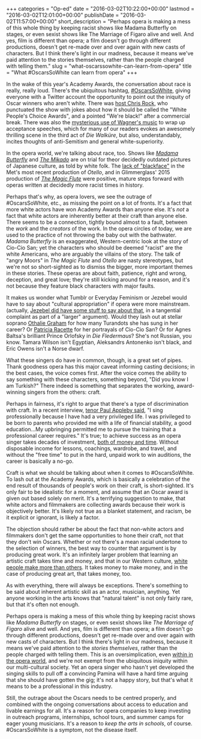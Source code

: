 +++
categories = "Op-ed"
date = "2016-03-02T10:22:00+00:00"
lastmod = "2016-03-02T12:01:00+00:00"
publishDate = "2016-03-02T11:57:00+00:00"
short_description = "Perhaps opera is making a mess of this whole thing by keeping racist shows like Madama Butterfly on stages, or even sexist shows like The Marriage of Figaro alive and well. And yes, film is different than opera; a film doesn't go through different productions, doesn't get re-made over and over again with new casts of characters. But I think there's light in our madness, because it means we've paid attention to the stories themselves, rather than the people charged with telling them."
slug = "what-oscarssowhite-can-learn-from-opera"
title = "What #OscarsSoWhite can learn from opera"
+++

In the wake of this year's Academy Awards, the conversation about race is really, really loud. There's the ubiquitous hashtag, [#OscarsSoWhite](https://twitter.com/search?q=%23OscarsSoWhite&src=typd), giving everyone with a Twitter account the opportunity to point out the iniquity of Oscar winners who aren't white. There was [host Chris Rock](http://www.newyorker.com/culture/culture-desk/chris-rocks-oscars), who punctuated the show with jokes about how it should be called the "White People's Choice Awards", and a pointed "We're black!" after a commercial break. There was also the [mysterious use of Wagner's music](http://www.newyorker.com/culture/cultural-comment/a-closer-look-at-wagner-and-oscarssowhite) to wrap up acceptance speeches, which for many of our readers evokes an awesomely thrilling scene in the third act of *Die Walküre*, but also, understandably, incites thoughts of anti-Semitism and general white-superiority.

In the opera world, we're talking about race, too. Shows like [*Madama Butterfly*](http://www.telegraph.co.uk/news/uknews/1542633/Opera-expert-says-Puccinis-Butterfly-is-racist.html) and [*The Mikado*](http://www.telesurtv.net/english/news/Final-Curtain-for-Racist-Gilbert-and-Sullivan-Opera-20150918-0011.html) are on trial for theor decidedly outdated pictures of Japanese culture, as told by white folk. The [lack of "blackface"](https://www.good.is/articles/otello-blackface-glimmerglass-mohegan-magic-flute-opera) in the Met's most recent production of *Otello*, and in Glimmerglass' 2015 production of [*The Magic Flute*](http://www.nytimes.com/2015/08/06/arts/music/at-glimmerglass-festival-the-magic-flute-is-among-the-reimagined.html) were positive, mature steps forward with operas written at decidedly more racist times in history.

Perhaps that's why, as opera lovers, we see the outrage of #OscarsSoWhite, etc., as missing the point on a lot of fronts. It's a fact that more white actors have won Academy Awards than anyone else. It's *not* a fact that white actors are inherently better at their craft than anyone else. There seems to be a connection, tightly bound almost to a fault, between the *work* and the *creators* of the work. In the opera circles of today, we are used to the practice of not throwing the baby out with the bathwater. *Madama Butterfly* is an exaggerated, Western-centric look at the story of Cio-Cio San; yet the characters who should be deemed "racist" are the white Americans, who are arguably the villains of the story. The talk of "angry Moors" in *The Magic Flute* and *Otello* are nasty stereotypes, but we're not so short-sighted as to dismiss the bigger, more important themes in these stories. These operas are about faith, patience, right and wrong, deception, and great love; they're still kicking around for a reason, and it's not because they feature black characters with major faults.

It makes us wonder what Tumblr or Everyday Feminism or Jezebel would have to say about "cultural appropriation" if opera were more mainstream. (actually, [Jezebel did have some stuff to say about that](/a-tale-of-big-hair-at-the-met/), in a tangential complaint as part of a "larger" argument). Would they lash out at stellar soprano [Othalie Graham](/talking-with-singers-othalie-graham/) for how many Turandots she has sung in her career? Or [Patricia Racette](/in-review-madama-butterfly/) for her portrayals of Cio-Cio San? Or for Agnes Baltsa's brilliant Prince Orlofsky in *Die Fledermaus*? She's not Russian, you know. Tamara Wilson isn't Egyptian, Aleksandrs Antonenko isn't black, and Eric Owens isn't a Norse dwarf. 

What these singers do have in common, though, is a great set of pipes. Thank goodness opera has this major caveat informing casting decisions; in the best cases, the voice comes first. After the voice comes the ability to say something with these characters, something beyond, "Did you know I am Turkish?" There indeed is something that separates the working, award-winning singers from the others: craft. 

Perhaps in fairness, it's right to argue that there's a type of discrimination with craft. In a recent interview, [tenor Paul Appleby said](/paul-appleby-telling-stories-at-wigmore-hall/), "I sing professionally because I have had a very privileged life. I was privileged to be born to parents who provided me with a life of financial stability, a good education...My upbringing permitted me to pursue the training that a professional career requires." It's true; to achieve success as an opera singer takes decades of investment, [both of money and time](/breaking-into-the-industry-a-vicious-cycle/). Without disposable income for lessons, coachings, wardrobe, and travel, and without the "free time" to put in the hard, unpaid work to win auditions, the career is basically a no-go.

Craft is what we should be talking about when it comes to #OscarsSoWhite. To lash out at the Academy Awards, which is basically a celebration of the end result of thousands of people's work on their craft, is short-sighted. It's only fair to be idealistic for a moment, and assume that an Oscar award is given out based solely on merit. It's a terrifying suggestion to make, that white actors and filmmakers are collecting awards because their work is objectively better. It's likely not true as a blanket statement, and racism, be it explicit or ignorant, is likely a factor. 

The objection should rather be about the fact that non-white actors and filmmakers don't get the same opportunities to hone their craft, not that they don't win Oscars. Whether or not there's a mean racial undertone to the selection of winners, the best way to counter that argument is by producing great work. It's an infinitely larger problem that learning an artistic craft takes time and money, and that in our Western culture, [white people make more than others](http://www.businessinsider.com/heres-median-income-in-the-us-by-race-2013-9?IR=T). It takes money to make money, and in the case of producing great art, that takes money, too.

As with everything, there will always be exceptions. There's something to be said about inherent artistic skill as an actor, musician, anything. Yet anyone working in the arts knows that "natural talent" is not only fairly rare, but that it's often not enough. 

Perhaps opera is making a mess of this whole thing by keeping racist shows like *Madama Butterfly* on stages, or even sexist shows like *The Marriage of Figaro* alive and well. And yes, film is different than opera; a film doesn't go through different productions, doesn't get re-made over and over again with new casts of characters. But I think there's light in our madness, because it means we've paid attention to the *stories themselves*, rather than the people charged with telling them. This is an oversimplication, even [within in the opera world](/talking-with-singers-jorell-williams/), and we're not exempt from the ubiquitous iniquity within our multi-cultural society. Yet an opera singer who hasn't yet developed the singing skills to pull off a convincing Pamina will have a hard time arguing that she should have gotten the gig; it's not a happy story, but that's what it means to be a professional in this industry. 

Still, the outrage about the Oscars needs to be centred properly, and combined with the ongoing conversations about access to education and livable earnings for all. It's a reason for opera companies to keep investing in outreach programs, internships, school tours, and summer camps for eager young musicians. It's a reason to *keep the arts in schools*, of course. #OscarsSoWhite is a symptom, not the disease itself.
